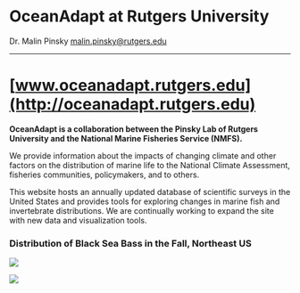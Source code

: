 OceanAdapt at Rutgers University
================
Dr. Malin Pinsky <malin.pinsky@rutgers.edu>

------------------------------------------------------------------------

[www.oceanadapt.rutgers.edu](http://oceanadapt.rutgers.edu)
===========================================================

**OceanAdapt is a collaboration between the Pinsky Lab of Rutgers University and the National Marine Fisheries Service (NMFS).**

We provide information about the impacts of changing climate and other factors on the distribution of marine life to the National Climate Assessment, fisheries communities, policymakers, and to others.

This website hosts an annually updated database of scientific surveys in the United States and provides tools for exploring changes in marine fish and invertebrate distributions. We are continually working to expand the site with new data and visualization tools.

<!-- - Size of the circles represent the mean weight caught per unit effort.   -->
<!-- - Color of the circles represent the year of catch with darker being older.     -->
<!-- - Location of circled represent the mean latitude and logitude for each year.   -->
### Distribution of Black Sea Bass in the Fall, Northeast US

![](https://github.com/mpinsky/OceanAdapt/blob/master/metaData/test-handout_files/figure-markdown_github/Screen%20Shot%202019-03-04%20at%203.51.35%20PM.png?raw=true)

![](https://github.com/mpinsky/OceanAdapt/blob/master/metaData/test-handout_files/figure-markdown_github/Screen%20Shot%202019-03-04%20at%203.51.45%20PM.png?raw=true)
